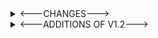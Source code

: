 <details>
  <summary><---CHANGES---></summary>
    * Deepslate emerald ore card drop chance increase due to sheer rarity of the the block: 2.5% -> 10%<br>
    * Deeslate coal ore card drop chance increase due to rarity of the block: 0.375% -> 3%<br>
    * Possibly move collections to separate advancements tabs as they look too shitty in one tab<br>
</details>
<details>
  <summary><---ADDITIONS OF V1.2---></summary>
    * New collection: gathering collection "Druid's day off" (name is a subject to change)<br>
    ║ collecction cosnsits of 16 cards.<br>
    <details>
      <summary>Items that will drop cards:<br></summary>
      
| Item | Chance | Card # in collection |
| - | - | - |
| Fully Grown Beetroot | .1% | 1 |
| Fully grown Carrot | .1% | 2 |
| Fully Grown Potato | .1% | 3 |
| Fully Grown Wheat | .1% | 4 |
| Pumpkin | .5% | 5 |
| Melon(No silk touch)| .5% | 6 |
| Melon(Silk touch) | .1% | 6 |
| Cocoa Bean stage 0 | NULL | 7 |
| Cocoa Bean stage 1 | .25% | 7 |
| Cocoa Bean stage 2 | .5% | 7 |
| Chorus plant and flower | .5% | 8 |
| Brown mushroom blocks (excluding stem blocks) | .75% | 9 |
| Brown mushrooms | .25% | 9 |
| Red mushroom blocks (excluding stem blocks) | .75% | 10 |
| Red mushrooms | .25% | 10 |
| Any log (including bark and exluding stripped variants) | .1% | 11 |
| Any leaves | .05% | 12 |
| kelp | .05% | 13 |
| Bamboo | .05% | 14 |
| Cactus | .1% | 15 |
| Sugar cane | .1% | 16 |
    </details>
</details>
